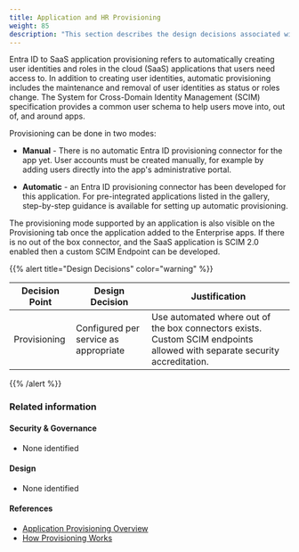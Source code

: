 ```yaml
---
title: Application and HR Provisioning
weight: 85
description: "This section describes the design decisions associated with automated provisioning of user identities for system(s) built using ASD's Blueprint for Secure Cloud."
---
```


Entra ID to SaaS application provisioning refers to automatically creating user identities and roles in the cloud (SaaS) applications that users need access to. In addition to creating user identities, automatic provisioning includes the maintenance and removal of user identities as status or roles change. The System for Cross-Domain Identity Management (SCIM) specification provides a common user schema to help users move into, out of, and around apps.

Provisioning can be done in two modes:

* **Manual** - There is no automatic Entra ID provisioning connector for the app yet. User accounts must be created manually, for example by adding users directly into the app's administrative portal.

* **Automatic** - an Entra ID provisioning connector has been developed for this application. For pre-integrated applications listed in the gallery, step-by-step guidance is available for setting up automatic provisioning.

The provisioning mode supported by an application is also visible on the Provisioning tab once the application added to the Enterprise apps. If there is no out of the box connector, and the SaaS application is SCIM 2.0 enabled then a custom SCIM Endpoint can be developed.

{{% alert title="Design Decisions" color="warning" %}}

| Decision Point | Design Decision                       | Justification                                                                                                             |
| -------------- | ------------------------------------- | ------------------------------------------------------------------------------------------------------------------------- |
| Provisioning   | Configured per service as appropriate | Use automated where out of the box connectors exists. Custom SCIM endpoints allowed with separate security accreditation. |

{{% /alert %}}

### Related information

#### Security & Governance

* None identified

#### Design

* None identified

#### References

* [Application Provisioning Overview](https://docs.microsoft.com/azure/active-directory/app-provisioning/user-provisioning)
* [How Provisioning Works](https://docs.microsoft.com/azure/active-directory/app-provisioning/how-provisioning-works)
